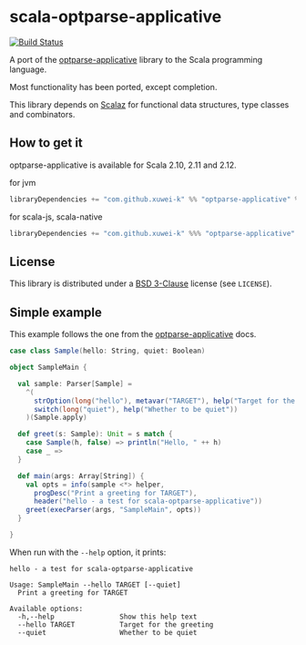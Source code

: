 scala-optparse-applicative
==========================

[![Build Status](https://travis-ci.org/xuwei-k/optparse-applicative.svg?branch=master)](https://travis-ci.org/xuwei-k/optparse-applicative)

A port of the [optparse-applicative][1] library to the Scala programming language.

Most functionality has been ported, except completion.

This library depends on [Scalaz][2] for functional data structures, type classes and combinators.

How to get it
-------------

optparse-applicative is available for Scala 2.10, 2.11 and 2.12.

for jvm

```scala
libraryDependencies += "com.github.xuwei-k" %% "optparse-applicative" % "0.8.0"
```


for scala-js, scala-native

```scala
libraryDependencies += "com.github.xuwei-k" %%% "optparse-applicative" % "0.8.0"
```


License
-------
This library is distributed under a [BSD 3-Clause][3] license (see `LICENSE`).

Simple example
--------------

This example follows the one from the [optparse-applicative][1] docs.

```scala
case class Sample(hello: String, quiet: Boolean)

object SampleMain {

  val sample: Parser[Sample] =
    ^(
      strOption(long("hello"), metavar("TARGET"), help("Target for the greeting")),
      switch(long("quiet"), help("Whether to be quiet"))
    )(Sample.apply)

  def greet(s: Sample): Unit = s match {
    case Sample(h, false) => println("Hello, " ++ h)
    case _ =>
  }

  def main(args: Array[String]) {
    val opts = info(sample <*> helper,
      progDesc("Print a greeting for TARGET"),
      header("hello - a test for scala-optparse-applicative"))
    greet(execParser(args, "SampleMain", opts))
  }

}
```

When run with the `--help` option, it prints:

    hello - a test for scala-optparse-applicative
    
    Usage: SampleMain --hello TARGET [--quiet]
      Print a greeting for TARGET
    
    Available options:
      -h,--help                Show this help text
      --hello TARGET           Target for the greeting
      --quiet                  Whether to be quiet



[1]: https://hackage.haskell.org/package/optparse-applicative
[2]: https://github.com/scalaz/scalaz
[3]: http://opensource.org/licenses/BSD-3-Clause
